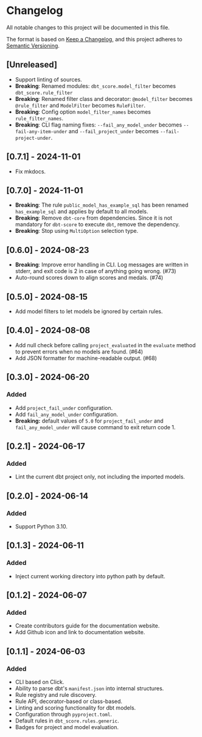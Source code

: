 # Changelog

All notable changes to this project will be documented in this file.

The format is based on [Keep a Changelog](https://keepachangelog.com/en/1.0.0/),
and this project adheres to
[Semantic Versioning](https://semver.org/spec/v2.0.0.html).

## [Unreleased]

- Support linting of sources.
- **Breaking**: Renamed modules: 
  `dbt_score.model_filter` becomes `dbt_score.rule_filter`
- **Breaking**: Renamed filter class and decorator:
  `@model_filter` becomes `@rule_filter` and
  `ModelFilter` becomes `RuleFilter`.
- **Breaking**: Config option `model_filter_names` becomes `rule_filter_names`.
- **Breaking**: CLI flag naming fixes:
  `--fail_any_model_under` becomes `--fail-any-item-under` and
  `--fail_project_under` becomes `--fail-project-under`.

## [0.7.1] - 2024-11-01

- Fix mkdocs.

## [0.7.0] - 2024-11-01

- **Breaking**: The rule `public_model_has_example_sql` has been renamed
  `has_example_sql` and applies by default to all models.
- **Breaking**: Remove `dbt-core` from dependencies. Since it is not mandatory
  for `dbt-score` to execute `dbt`, remove the dependency.
- **Breaking**: Stop using `MultiOption` selection type.

## [0.6.0] - 2024-08-23

- **Breaking**: Improve error handling in CLI. Log messages are written in
  stderr, and exit code is 2 in case of anything going wrong. (#73)
- Auto-round scores down to align scores and medals. (#74)

## [0.5.0] - 2024-08-15

- Add model filters to let models be ignored by certain rules.

## [0.4.0] - 2024-08-08

- Add null check before calling `project_evaluated` in the `evaluate` method to
  prevent errors when no models are found. (#64)
- Add JSON formatter for machine-readable output. (#68)

## [0.3.0] - 2024-06-20

### Added

- Add `project_fail_under` configuration.
- Add `fail_any_model_under` configuration.
- **Breaking:** default values of `5.0` for `project_fail_under` and
  `fail_any_model_under` will cause command to exit return code 1.

## [0.2.1] - 2024-06-17

### Added

- Lint the current dbt project only, not including the imported models.

## [0.2.0] - 2024-06-14

### Added

- Support Python 3.10.

## [0.1.3] - 2024-06-11

### Added

- Inject current working directory into python path by default.

## [0.1.2] - 2024-06-07

### Added

- Create contributors guide for the documentation website.
- Add Github icon and link to documentation website.

## [0.1.1] - 2024-06-03

### Added

- CLI based on Click.
- Ability to parse dbt's `manifest.json` into internal structures.
- Rule registry and rule discovery.
- Rule API, decorator-based or class-based.
- Linting and scoring functionality for dbt models.
- Configuration through `pyproject.toml`.
- Default rules in `dbt_score.rules.generic`.
- Badges for project and model evaluation.
